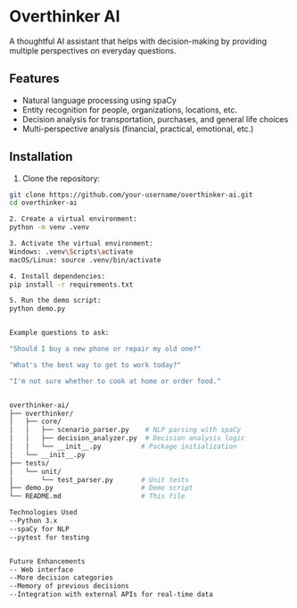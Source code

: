 # Overthinker AI

A thoughtful AI assistant that helps with decision-making by providing multiple perspectives on everyday questions.

## Features

- Natural language processing using spaCy
- Entity recognition for people, organizations, locations, etc.
- Decision analysis for transportation, purchases, and general life choices
- Multi-perspective analysis (financial, practical, emotional, etc.)

## Installation

1. Clone the repository:

```bash
git clone https://github.com/your-username/overthinker-ai.git
cd overthinker-ai

2. Create a virtual environment:
python -m venv .venv

3. Activate the virtual environment:
Windows: .venv\Scripts\activate
macOS/Linux: source .venv/bin/activate

4. Install dependencies:
pip install -r requirements.txt

5. Run the demo script:
python demo.py


Example questions to ask:

"Should I buy a new phone or repair my old one?"

"What's the best way to get to work today?"

"I'm not sure whether to cook at home or order food."


overthinker-ai/
├── overthinker/
│   ├── core/
│   │   ├── scenario_parser.py    # NLP parsing with spaCy
│   │   ├── decision_analyzer.py  # Decision analysis logic
│   │   └── __init__.py          # Package initialization
│   └── __init__.py
├── tests/
│   └── unit/
│       └── test_parser.py       # Unit tests
├── demo.py                      # Demo script
└── README.md                    # This file

Technologies Used
--Python 3.x
--spaCy for NLP
--pytest for testing


Future Enhancements
-- Web interface
--More decision categories
--Memory of previous decisions
--Integration with external APIs for real-time data
```
